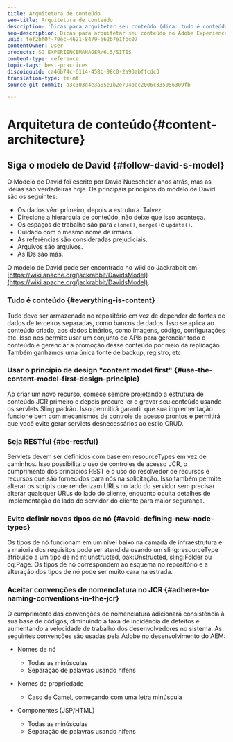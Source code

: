 ```yaml
---
title: Arquitetura de conteúdo
seo-title: Arquitetura de conteúdo
description: 'Dicas para arquitetar seu conteúdo (dica: tudo é conteúdo)'
seo-description: Dicas para arquitetar seu conteúdo no Adobe Experience Manager (AEM). (dica - tudo é conteúdo)
uuid: fef2bf0f-70ec-4621-8479-a62b7e1fbc07
contentOwner: User
products: SG_EXPERIENCEMANAGER/6.5/SITES
content-type: reference
topic-tags: best-practices
discoiquuid: ca46b74c-6114-458b-98c0-2a93abffcdc3
translation-type: tm+mt
source-git-commit: a3c303d4e3a85e1b2e794bec2006c335056309fb

---
```



# Arquitetura de conteúdo{#content-architecture}

## Siga o modelo de David {#follow-david-s-model}

O Modelo de David foi escrito por David Nuescheler anos atrás, mas as ideias são verdadeiras hoje. Os principais princípios do modelo de David são os seguintes:

* Os dados vêm primeiro, depois a estrutura. Talvez.
* Direcione a hierarquia de conteúdo, não deixe que isso aconteça.
* Os espaços de trabalho são para `clone()`, `merge()`e `update()`.
* Cuidado com o mesmo nome de irmãos.
* As referências são consideradas prejudiciais.
* Arquivos são arquivos.
*  As IDs são más.

O modelo de David pode ser encontrado no wiki do Jackrabbit em [https://wiki.apache.org/jackrabbit/DavidsModel](https://wiki.apache.org/jackrabbit/DavidsModel).

### Tudo é conteúdo {#everything-is-content}

Tudo deve ser armazenado no repositório em vez de depender de fontes de dados de terceiros separadas, como bancos de dados. Isso se aplica ao conteúdo criado, aos dados binários, como imagens, código, configurações etc. Isso nos permite usar um conjunto de APIs para gerenciar todo o conteúdo e gerenciar a promoção desse conteúdo por meio da replicação. Também ganhamos uma única fonte de backup, registro, etc.

### Usar o princípio de design &quot;content model first&quot; {#use-the-content-model-first-design-principle}

Ao criar um novo recurso, comece sempre projetando a estrutura de conteúdo JCR primeiro e depois procure ler e gravar seu conteúdo usando os servlets Sling padrão. Isso permitirá garantir que sua implementação funcione bem com mecanismos de controle de acesso prontos e permitirá que você evite gerar servlets desnecessários ao estilo CRUD.

### Seja RESTful {#be-restful}

Servlets devem ser definidos com base em resourceTypes em vez de caminhos. Isso possibilita o uso de controles de acesso JCR, o cumprimento dos princípios REST e o uso do resolvedor de recursos e recursos que são fornecidos para nós na solicitação. Isso também permite alterar os scripts que renderizam URLs no lado do servidor sem precisar alterar quaisquer URLs do lado do cliente, enquanto oculta detalhes de implementação do lado do servidor do cliente para maior segurança.

### Evite definir novos tipos de nó {#avoid-defining-new-node-types}

Os tipos de nó funcionam em um nível baixo na camada de infraestrutura e a maioria dos requisitos pode ser atendida usando um sling:resourceType atribuído a um tipo de nó nt:unstructed, oak:Unstructed, sling:Folder ou cq:Page. Os tipos de nó correspondem ao esquema no repositório e a alteração dos tipos de nó pode ser muito cara na estrada.

### Aceitar convenções de nomenclatura no JCR {#adhere-to-naming-conventions-in-the-jcr}

O cumprimento das convenções de nomenclatura adicionará consistência à sua base de códigos, diminuindo a taxa de incidência de defeitos e aumentando a velocidade de trabalho dos desenvolvedores no sistema. As seguintes convenções são usadas pela Adobe no desenvolvimento do AEM:

* Nomes de nó

   * Todas as minúsculas
   * Separação de palavras usando hífens

* Nomes de propriedade

   * Caso de Camel, começando com uma letra minúscula

* Componentes (JSP/HTML)

   * Todas as minúsculas
   * Separação de palavras usando hífens

